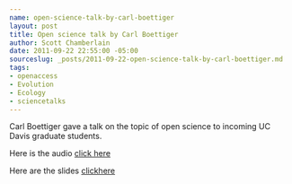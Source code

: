 ```yaml
--- 
name: open-science-talk-by-carl-boettiger
layout: post
title: Open science talk by Carl Boettiger
author: Scott Chamberlain
date: 2011-09-22 22:55:00 -05:00
sourceslug: _posts/2011-09-22-open-science-talk-by-carl-boettiger.md
tags: 
- openaccess
- Evolution
- Ecology
- sciencetalks
---
```

Carl Boettiger gave a talk on the topic of open science to incoming UC Davis graduate students.

Here is the audio [click here][here] 

Here are the slides [clickhere][here2]

[here]: http://www.archive.org/details/ThingsIWishIKnewThreeYearsAgo-ByTheDavisOpenScienceGroup&amp;reCache=1
[here2]: http://hazelnusse.github.com/DOS_WOW2011/#title-slide
